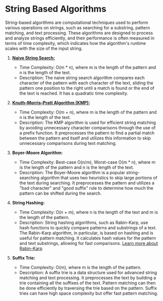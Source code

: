 # String Based Algorithms

String-based algorithms are computational techniques used to perform various operations on strings, such as searching for a substring, pattern matching, and text processing. These algorithms are designed to process and analyze strings efficiently, and their performance is often measured in terms of time complexity, which indicates how the algorithm's runtime scales with the size of the input string.

1. [**Naive String Search:**](NaiveSearching/readme.md)
   - Time Complexity: O(m * n), where m is the length of the pattern and n is the length of the text.
   - Description: The naive string search algorithm compares each character of the pattern with each character of the text, sliding the pattern one position to the right until a match is found or the end of the text is reached. It has a quadratic time complexity.

3. [**Knuth–Morris–Pratt Algorithm (KMP):**](KMP/readme.md)
   - Time Complexity: O(m + n), where m is the length of the pattern and n is the length of the text.
   - Description: The KMP algorithm is used for efficient string matching by avoiding unnecessary character comparisons through the use of a prefix function. It preprocesses the pattern to find a partial match between the pattern and itself and utilizes this information to skip unnecessary comparisons during text matching.

4. **Boyer-Moore Algorithm:**
   - Time Complexity: Best-case O(n/m), Worst-case O(m * n), where m is the length of the pattern and n is the length of the text.
   - Description: The Boyer-Moore algorithm is a popular string-searching algorithm that uses two heuristics to skip large portions of the text during searching. It preprocesses the pattern and utilizes a "bad character" and "good suffix" rule to determine how much the pattern can be shifted during the search.

5. **String Hashing:**
   - Time Complexity: O(n + m), where n is the length of the text and m is the length of the pattern.
   - Description: String hashing algorithms, such as Rabin-Karp, use hash functions to quickly compare patterns and substrings of a text. The Rabin-Karp algorithm, in particular, is based on hashing and is useful for pattern matching. It calculates hash values for the pattern and text substrings, allowing for fast comparisons. [Learn more about Rabin-Karp](RabinKarp/readme.md)

6. **Suffix Trie:**
   - Time Complexity: O(m), where m is the length of the pattern.
   - Description: A suffix trie is a data structure used for advanced string matching and text processing. It preprocesses the text by building a trie containing all the suffixes of the text. Pattern matching can then be done efficiently by traversing the trie based on the pattern. Suffix tries can have high space complexity but offer fast pattern matching.
